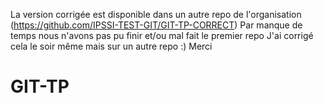 La version corrigée est disponible dans un autre repo de l'organisation (https://github.com/IPSSI-TEST-GIT/GIT-TP-CORRECT)
Par manque de temps nous n'avons pas pu finir et/ou mal fait le premier repo
J'ai corrigé cela le soir même mais sur un autre repo :) 
Merci


# GIT-TP
